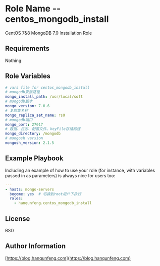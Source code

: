 Role Name -- centos_mongodb_install
=========

CentOS 7&8 MongoDB 7.0 Installation Role

Requirements
------------

Nothing

Role Variables
--------------
```yml
# vars file for centos_mongodb_install
# mongodb安装路径
mongo_install_path: /usr/local/soft
# mongodb版本
mongo_version: 7.0.6
# 复制集名称
mongo_replica_set_name: rs0
# mongodb端口
mongo_port: 27017
# 数据、日志、配置文件、keyFile存储路径
mongo_directory: /mongodb
# mongosh version
mongosh_version: 2.1.5
```


Example Playbook
----------------

Including an example of how to use your role (for instance, with variables passed in as parameters) is always nice for users too:
```yml
---
- hosts: mongo-servers
  become: yes  # 切换到root用户下执行
  roles:
    - hanqunfeng.centos_mongodb_install
```

License
-------

BSD

Author Information
------------------

[https://blog.hanqunfeng.com](https://blog.hanqunfeng.com)
